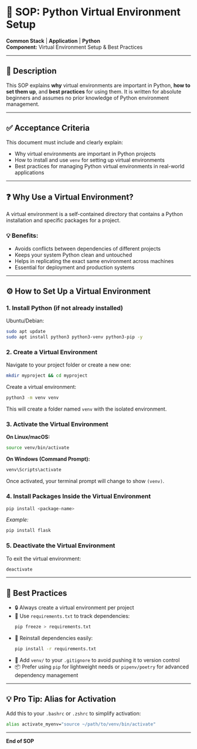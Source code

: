 
# 🐍 SOP: Python Virtual Environment Setup

**Common Stack** | **Application** | **Python**  
**Component:** Virtual Environment Setup & Best Practices

---

## 📝 Description

This SOP explains **why** virtual environments are important in Python, **how to set them up**, and **best practices** for using them. It is written for absolute beginners and assumes no prior knowledge of Python environment management.

---

## ✅ Acceptance Criteria

This document must include and clearly explain:
- Why virtual environments are important in Python projects
- How to install and use `venv` for setting up virtual environments
- Best practices for managing Python virtual environments in real-world applications

---

## ❓ Why Use a Virtual Environment?

A virtual environment is a self-contained directory that contains a Python installation and specific packages for a project.

### 💡 Benefits:
- Avoids conflicts between dependencies of different projects
- Keeps your system Python clean and untouched
- Helps in replicating the exact same environment across machines
- Essential for deployment and production systems

---

## ⚙️ How to Set Up a Virtual Environment

### 1. Install Python (if not already installed)

Ubuntu/Debian:
```bash
sudo apt update
sudo apt install python3 python3-venv python3-pip -y
```

### 2. Create a Virtual Environment

Navigate to your project folder or create a new one:
```bash
mkdir myproject && cd myproject
```

Create a virtual environment:
```bash
python3 -m venv venv
```
This will create a folder named `venv` with the isolated environment.

### 3. Activate the Virtual Environment

**On Linux/macOS:**
```bash
source venv/bin/activate
```

**On Windows (Command Prompt):**
```cmd
venv\Scripts\activate
```

Once activated, your terminal prompt will change to show `(venv)`.

### 4. Install Packages Inside the Virtual Environment

```bash
pip install <package-name>
```

_Example:_
```bash
pip install flask
```

### 5. Deactivate the Virtual Environment

To exit the virtual environment:
```bash
deactivate
```

---

## 🧰 Best Practices

- 🔒 Always create a virtual environment per project
- 📄 Use `requirements.txt` to track dependencies:
  ```bash
  pip freeze > requirements.txt
  ```
- 🔁 Reinstall dependencies easily:
  ```bash
  pip install -r requirements.txt
  ```
- 📂 Add `venv/` to your `.gitignore` to avoid pushing it to version control
- 📦 Prefer using `pip` for lightweight needs or `pipenv/poetry` for advanced dependency management

---

## 💡 Pro Tip: Alias for Activation

Add this to your `.bashrc` or `.zshrc` to simplify activation:

```bash
alias activate_myenv="source ~/path/to/venv/bin/activate"
```

---

**End of SOP**
